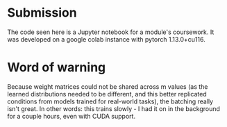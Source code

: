 # Submission
The code seen here is a Jupyter notebook for a module's coursework. It was developed on a google colab instance with pytorch 1.13.0+cu116.

# Word of warning
Because weight matrices could not be shared across m values (as the learned distributions needed to be different, and this better replicated conditions from models trained for real-world tasks), the batching really isn't great. In other words: this trains slowly - I had it on in the background for a couple hours, even with CUDA support.
